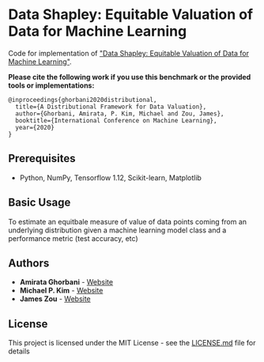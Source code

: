 Data Shapley: Equitable Valuation of Data for Machine Learning
=====================================

Code for implementation of  ["Data Shapley: Equitable Valuation of Data for Machine Learning"](https://arxiv.org/pdf/1904.02868.pdf).

**Please cite the following work if you use this benchmark or the provided tools or implementations:**

```
@inproceedings{ghorbani2020distributional,
  title={A Distributional Framework for Data Valuation},
  author={Ghorbani, Amirata, P. Kim, Michael and Zou, James},
  booktitle={International Conference on Machine Learning},
  year={2020}
}
```

## Prerequisites

- Python, NumPy, Tensorflow 1.12, Scikit-learn, Matplotlib

## Basic Usage

To estimate an equitbale measure of value of data points coming from an underlying distribution given a machine learning model class and a performance metric (test accuracy, etc)

## Authors

* **Amirata Ghorbani** - [Website](http://web.stanford.edu/~amiratag)
* **Michael P. Kim** - [Website](https://cs.stanford.edu/~mpkim/)
* **James Zou** - [Website](https://sites.google.com/site/jamesyzou/)

## License

This project is licensed under the MIT License - see the [LICENSE.md](LICENSE.md) file for details
